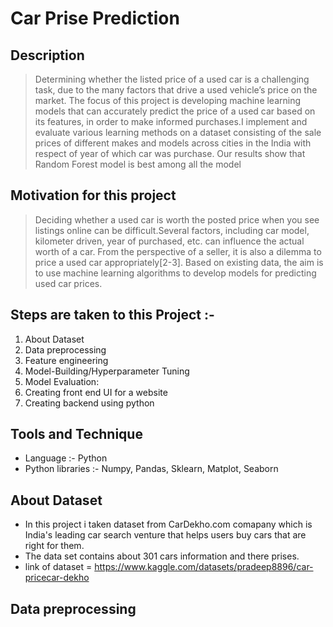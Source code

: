 # Car Prise Prediction
## Description
> Determining whether the listed price of a used car is a challenging task, due to the many factors that drive a used vehicle’s price on the market. The focus of this project is developing machine learning models that can accurately predict the price of a used car based on its features, in order to make informed purchases.I implement and evaluate various learning methods on a dataset consisting of the sale prices of different makes and models across cities in the India with respect of year of which car was purchase. Our results show that Random Forest model is best among all the model

## Motivation for this project 
> Deciding whether a used car is worth the posted price when you see listings online can be difficult.Several factors, including car model, kilometer driven, year of purchased, etc. can influence the actual worth of a car. From the perspective of a seller, it is also a dilemma to price a used car appropriately[2-3]. Based on existing
data, the aim is to use machine learning algorithms to develop models for predicting used car prices.

## Steps are taken to this Project :-
1. About Dataset
2. Data preprocessing
3. Feature engineering
4. Model-Building/Hyperparameter Tuning
5. Model Evaluation:
6. Creating front end UI for a website
7. Creating backend using python

## Tools and Technique
- Language :- Python
- Python libraries :- Numpy, Pandas, Sklearn, Matplot, Seaborn

## About Dataset
- In this project i taken dataset from CarDekho.com comapany which is India's leading car search venture that helps users buy cars that are right for them.
- The data set contains about 301 cars information and there prises. 
- link of dataset = https://www.kaggle.com/datasets/pradeep8896/car-pricecar-dekho

## Data preprocessing
